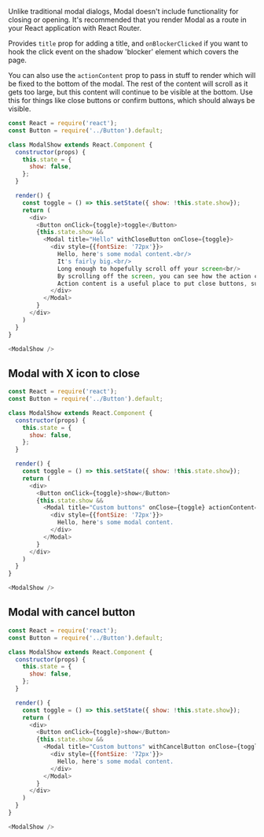 Unlike traditional modal dialogs, Modal doesn't include functionality for closing or opening. It's recommended that you render Modal as a route in your React application with React Router.

Provides `title` prop for adding a title, and `onBlockerClicked` if you want to hook the click event on the shadow 'blocker' element which covers the page.

You can also use the `actionContent` prop to pass in stuff to render which will be fixed to the bottom of the modal. The rest of the content will scroll as it gets too large, but this content will continue to be visible at the bottom. Use this for things like close buttons or confirm buttons, which should always be visible.

```javascript
const React = require('react');
const Button = require('../Button').default;

class ModalShow extends React.Component {
  constructor(props) {
    this.state = {
      show: false,
    };
  }

  render() {
    const toggle = () => this.setState({ show: !this.state.show});
    return (
      <div>
        <Button onClick={toggle}>toggle</Button>
        {this.state.show &&
          <Modal title="Hello" withCloseButton onClose={toggle}>
            <div style={{fontSize: '72px'}}>
              Hello, here's some modal content.<br/>
              It's fairly big.<br/>
              Long enough to hopefully scroll off your screen<br/>
              By scrolling off the screen, you can see how the action content stays at the bottom<br/>
              Action content is a useful place to put close buttons, submit buttons, etc<br/>
            </div>
          </Modal>
        }
      </div>
    )
  }
}

<ModalShow />
```

## Modal with X icon to close
```javascript
const React = require('react');
const Button = require('../Button').default;

class ModalShow extends React.Component {
  constructor(props) {
    this.state = {
      show: false,
    };
  }

  render() {
    const toggle = () => this.setState({ show: !this.state.show});
    return (
      <div>
        <Button onClick={toggle}>show</Button>
        {this.state.show &&
          <Modal title="Custom buttons" onClose={toggle} actionContent={<Button onClick={toggle}>OK</Button>}>
            <div style={{fontSize: '72px'}}>
              Hello, here's some modal content.
            </div>
          </Modal>
        }
      </div>
    )
  }
}

<ModalShow />
```

## Modal with cancel button
```javascript
const React = require('react');
const Button = require('../Button').default;

class ModalShow extends React.Component {
  constructor(props) {
    this.state = {
      show: false,
    };
  }

  render() {
    const toggle = () => this.setState({ show: !this.state.show});
    return (
      <div>
        <Button onClick={toggle}>show</Button>
        {this.state.show &&
          <Modal title="Custom buttons" withCancelButton onClose={toggle} actionContent={<Button onClick={toggle}>OK</Button>}>
            <div style={{fontSize: '72px'}}>
              Hello, here's some modal content.
            </div>
          </Modal>
        }
      </div>
    )
  }
}

<ModalShow />
```
